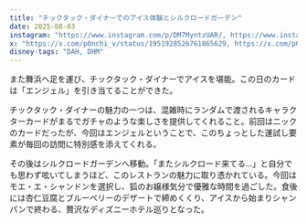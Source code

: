 ```yaml
---
title: "チックタック・ダイナーでのアイス体験とシルクロードガーデン"
date: 2025-08-03
instagram: "https://www.instagram.com/p/DM7MyntzUAR/, https://www.instagram.com/p/DM9nVSeT4If/"
x: "https://x.com/p0nchi_v/status/1951928526761865629, https://x.com/p0nchi_v/status/1951928539491766688, https://x.com/p0nchi_v/status/1951982625867853976, https://x.com/p0nchi_v/status/1951982689197736206, https://x.com/p0nchi_v/status/1951982756545606059"
disney-tags: "DAH, DHM"
---
```


また舞浜へ足を運び、チックタック・ダイナーでアイスを堪能。この日のカードは「エンジェル」を引き当てることができた。

チックタック・ダイナーの魅力の一つは、混雑時にランダムで渡されるキャラクターカードがまるでガチャのような楽しさを提供してくれること。前回はニックのカードだったが、今回はエンジェルということで、このちょっとした運試し要素が毎回の訪問に特別感を添えてくれる。

その後はシルクロードガーデンへ移動。「またシルクロード来てる…」と自分でも思わず呟いてしまうほど、このレストランの魅力に取り憑かれている。今回はモエ・エ・シャンドンを選択し、狐のお嬢様気分で優雅な時間を過ごした。食後には杏仁豆腐とブルーベリーのデザートで締めくくり、アイスから始まりシャンパンで終わる、贅沢なディズニーホテル巡りとなった。


